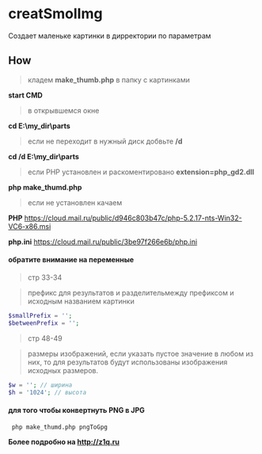 creatSmolImg
====
Создает маленьке картинки в дирректории по параметрам



## How
> кладем **make_thumb.php** в папку с картинками

**start CMD**

> в открывшемся окне

**cd E:\my_dir\parts**

> если не переходит в нужный диск добвьте **/d**

**cd /d E:\my_dir\parts**

> если PHP установлен и раскоментировано **extension=php_gd2.dll**

**php make_thumd.php**

>если не установлен качаем 

**PHP**
https://cloud.mail.ru/public/d946c803b47c/php-5.2.17-nts-Win32-VC6-x86.msi

**php.ini**
https://cloud.mail.ru/public/3be97f266e6b/php.ini


#### обратите внимание на переменные
> стр 33-34

> префикс для результатов и разделительмежду префиксом и исходным названием картинки

```php
$smallPrefix = '';
$betweenPrefix = ''; 
```

> стр 48-49

> размеры изображений, 
>если указать пустое значение в любом из них, то для результатов будут использованы изображения исходных размеров.

```php
$w = ''; // ширина
$h = '1024'; // высота
```

#### для того чтобы конвертнуть PNG в JPG

     php make_thumd.php pngToGpg


**Более подробно на http://z1q.ru**

